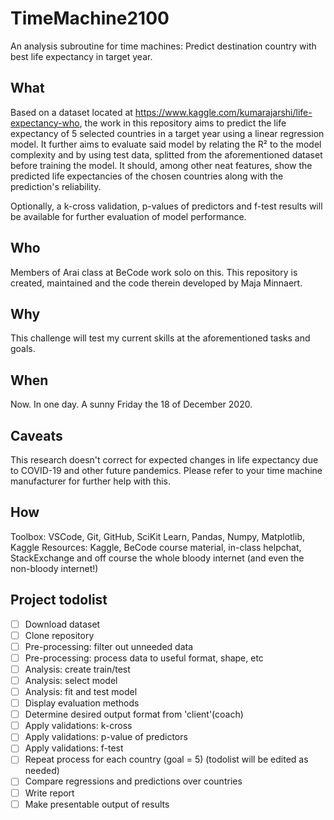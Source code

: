 # TimeMachine2100
An analysis subroutine for time machines: Predict destination country with best life expectancy in target year.

## What
Based on a dataset located at https://www.kaggle.com/kumarajarshi/life-expectancy-who, the work in this repository aims to predict the life expectancy of 5 selected countries in a target year using a linear regression model. It further aims to evaluate said model by relating the R² to the model complexity and by using test data, splitted from the aforementioned dataset before training the model. It should, among other neat features, show the predicted life expectancies of the chosen countries along with the prediction's reliability.

Optionally, a k-cross validation, p-values of predictors and f-test results will be available for further evaluation of model performance.

## Who
Members of Arai class at BeCode work solo on this. This repository is created, maintained and the code therein developed by Maja Minnaert.

## Why
This challenge will test my current skills at the aforementioned tasks and goals.

## When
Now. In one day. A sunny Friday the 18 of December 2020.

## Caveats
This research doesn't correct for expected changes in life expectancy due to COVID-19 and other future pandemics. Please refer to your time machine manufacturer for further help with this.

## How
Toolbox: VSCode, Git, GitHub, SciKit Learn, Pandas, Numpy, Matplotlib, Kaggle
Resources: Kaggle, BeCode course material, in-class helpchat, StackExchange and off course the whole bloody internet (and even the non-bloody internet!)

## Project todolist
- [ ] Download dataset
- [ ] Clone repository
- [ ] Pre-processing: filter out unneeded data
- [ ] Pre-processing: process data to useful format, shape, etc
- [ ] Analysis: create train/test
- [ ] Analysis: select model
- [ ] Analysis: fit and test model
- [ ] Display evaluation methods
- [ ] Determine desired output format from 'client'(coach)
- [ ] Apply validations: k-cross
- [ ] Apply validations: p-value of predictors
- [ ] Apply validations: f-test
- [ ] Repeat process for each country (goal = 5) (todolist will be edited as needed)
- [ ] Compare regressions and predictions over countries
- [ ] Write report
- [ ] Make presentable output of results
